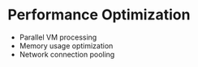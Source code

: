 # Performance Optimization
- Parallel VM processing
- Memory usage optimization
- Network connection pooling

